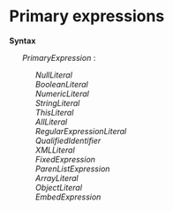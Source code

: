# Primary expressions

**Syntax**

<ul>
    <i>PrimaryExpression</i> :
    <ul>
        <i>NullLiteral</i><br>
        <i>BooleanLiteral</i><br>
        <i>NumericLiteral</i><br>
        <i>StringLiteral</i><br>
        <i>ThisLiteral</i><br>
        <i>AllLiteral</i><br>
        <i>RegularExpressionLiteral</i><br>
        <i>QualifiedIdentifier</i><br>
        <i>XMLLiteral</i><br>
        <i>FixedExpression</i><br>
        <i>ParenListExpression</i><br>
        <i>ArrayLiteral</i><br>
        <i>ObjectLiteral</i><br>
        <i>EmbedExpression</i>
    </ul>
</ul>